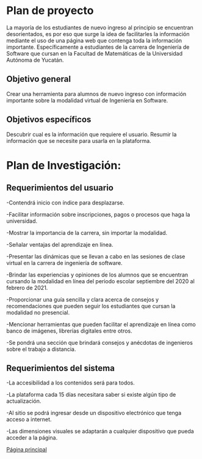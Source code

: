 # Plan de proyecto

La mayoría de los estudiantes de nuevo ingreso al principio se encuentran desorientados, es por eso que surge la idea de facilitarles la información mediante el uso de una página web que contenga toda la información importante. 
Específicamente a estudiantes de la carrera de Ingeniería de Software que cursan en la Facultad de Matemáticas de la Universidad Autónoma de Yucatán.

## Objetivo general
Crear una herramienta para alumnos de nuevo ingreso con información importante sobre la modalidad virtual de Ingeniería en Software.

## Objetivos específicos
Descubrir cual es la información que requiere el usuario.
Resumir la información que se necesite para usarla en la plataforma.



# Plan de Investigación: 

## Requerimientos del usuario
-Contendrá inicio con índice para desplazarse.

-Facilitar información sobre inscripciones, pagos o procesos que haga la universidad. 

-Mostrar la importancia de la carrera, sin importar la modalidad.

-Señalar ventajas del aprendizaje en línea.

-Presentar las dinámicas que se llevan a cabo en las sesiones de clase virtual en la carrera de ingeniería de software.

-Brindar las experiencias y opiniones de los alumnos que se encuentran cursando la modalidad en línea del periodo escolar septiembre del 2020 al febrero de 2021.

-Proporcionar una guía sencilla y clara acerca de consejos y recomendaciones que pueden seguir los estudiantes que cursan la modalidad no presencial.

-Mencionar herramientas que pueden facilitar el aprendizaje en línea como banco de imágenes, librerías digitales entre otros.

-Se pondrá una sección que brindará consejos y anécdotas de ingenieros sobre el trabajo a distancia.

## Requerimientos del sistema 
-La accesibilidad a los contenidos será para todos.

-La plataforma cada 15 días necesitara saber si existe algún tipo de actualización.

-Al sitio se podrá ingresar desde un dispositivo electrónico que tenga acceso a internet.

-Las dimensiones visuales se adaptarán a cualquier dispositivo que pueda acceder a la página.

[Página principal](https://github.com/Equipo-13FIS/Ingenieria-en-linea)
